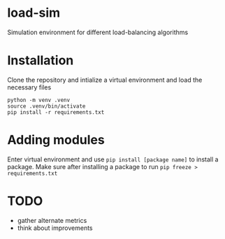 # load-sim
Simulation environment for different load-balancing algorithms

# Installation
Clone the repository and intialize a virtual environment and load the necessary files
```
python -m venv .venv
source .venv/bin/activate
pip install -r requirements.txt
```

# Adding modules
Enter virtual environment and use `pip install [package name]` to install a package.
Make sure after installing a package to run `pip freeze > requirements.txt`

# TODO
- gather alternate metrics
- think about improvements